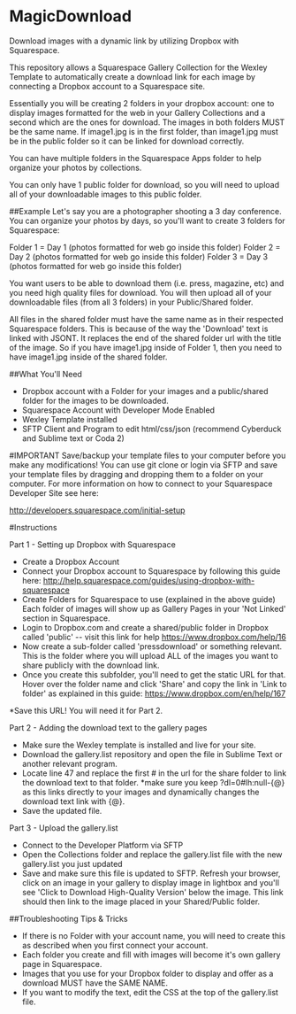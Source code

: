 # MagicDownload
Download images with a dynamic link by utilizing Dropbox with Squarespace.

This repository allows a Squarespace Gallery Collection for the Wexley Template to automatically create a download link for each image by connecting a Dropbox account to a Squarespace site.  

Essentially you will be creating 2 folders in your dropbox account: one to display images formatted for the web in your Gallery Collections and a second which are the ones for download.  The images in both folders MUST be the same name.  If image1.jpg is in the first folder, than image1.jpg must be in the public folder so it can be linked for download correctly.

You can have multiple folders in the Squarespace Apps folder to help organize your photos by collections.

You can only have 1 public folder for download, so you will need to upload all of your downloadable images to this public folder.

##Example
Let's say you are a photographer shooting a 3 day conference.  You can organize your photos by days, so you'll want to create 3 folders for Squarespace:

Folder 1 = Day 1 (photos formatted for web go inside this folder)
Folder 2 = Day 2 (photos formatted for web go inside this folder)
Folder 3 = Day 3 (photos formatted for web go inside this folder)

You want users to be able to download them (i.e. press, magazine, etc) and you need high quality files for download.  You will then upload all of your downloadable files (from all 3 folders) in your Public/Shared folder.

All files in the shared folder must have the same name as in their respected Squarespace folders.  This is because of the way the 'Download' text is linked with JSONT.  It replaces the end of the shared folder url with the title of the image.  So if you have image1.jpg inside of Folder 1, then you need to have image1.jpg inside of the shared folder.



##What You'll Need
- Dropbox account with a Folder for your images and a public/shared folder for the images to be downloaded.
- Squarespace Account with Developer Mode Enabled
- Wexley Template installed
- SFTP Client and Program to edit html/css/json (recommend Cyberduck and Sublime text or Coda 2)


#IMPORTANT
Save/backup your template files to your computer before you make any modifications! You can use git clone or login via SFTP and save your template files by dragging and dropping them to a folder on your computer.  For more information on how to connect to your Squarespace Developer Site see here:

http://developers.squarespace.com/initial-setup


#Instructions

Part 1 - Setting up Dropbox with Squarespace
- Create a Dropbox Account
- Connect your Dropbox account to Squarespace by following this guide here:  http://help.squarespace.com/guides/using-dropbox-with-squarespace
- Create Folders for Squarespace to use (explained in the above guide) Each folder of images will show up as Gallery Pages in your 'Not Linked' section in Squarespace.
- Login to Dropbox.com and create a shared/public folder in Dropbox called 'public' -- visit this link for help https://www.dropbox.com/help/16
- Now create a sub-folder called 'pressdownload' or something relevant.  This is the folder where you will upload ALL of the images you want to share publicly with the download link.
- Once you create this subfolder, you'll need to get the static URL for that.  Hover over the folder name and click 'Share' and copy the link in 'Link to folder' as explained in this guide: https://www.dropbox.com/en/help/167 

*Save this URL! You will need it for Part 2.

Part 2 - Adding the download text to the gallery pages
- Make sure the Wexley template is installed and live for your site.
- Download the gallery.list repository and open the file in Sublime Text or another relevant program.
- Locate line 47 and replace the first # in the url for the share folder to link the download text to that folder.
*make sure you keep ?dl=0#lh:null-{@} as this links directly to your images and dynamically changes the download text link with {@}.
- Save the updated file.

Part 3 - Upload the gallery.list
- Connect to the Developer Platform via SFTP
- Open the Collections folder and replace the gallery.list file with the new gallery.list you just updated 
- Save and make sure this file is updated to SFTP.  Refresh your browser, click on an image in your gallery to display image in lightbox and you'll see 'Click to Download High-Quality Version' below the image.  This link should then link to the image placed in your Shared/Public folder.


##Troubleshooting Tips & Tricks
- If there is no Folder with your account name, you will need to create this as described when you first connect your account.  
- Each folder you create and fill with images will become it's own gallery page in Squarespace.
- Images that you use for your Dropbox folder to display and offer as a download MUST have the SAME NAME.
- If you want to modify the text, edit the CSS at the top of the gallery.list file.
